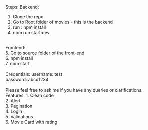 Steps:
Backend:
1. Clone the repo.<br/>
2. Go to Root folder of movies - this is the backend<br/>
3. run : npm install<br/>
4. npm run start:dev<br/>
<br/>
Frontend:<br/>
5. Go to source folder of the front-end<br/>
6. npm install<br/>
7. npm start<br/>
<br/>
Credentials:
username: test<br/>
password: abcd1234<br/>
<br/>
Please feel free to ask me if you have any queries or clarifications.
<br/>
Features:
1. Clean code<br/>
2. Alert<br/>
3. Pagination<br/>
4. Login<br/>
5. Validations<br/>
6. Movie Card with rating<br/>
